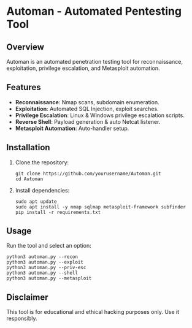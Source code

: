 # Automan - Automated Pentesting Tool

## Overview
Automan is an automated penetration testing tool for reconnaissance, exploitation, privilege escalation, and Metasploit automation.

## Features
- **Reconnaissance**: Nmap scans, subdomain enumeration.
- **Exploitation**: Automated SQL Injection, exploit searches.
- **Privilege Escalation**: Linux & Windows privilege escalation scripts.
- **Reverse Shell**: Payload generation & auto Netcat listener.
- **Metasploit Automation**: Auto-handler setup.

## Installation
1. Clone the repository:
   ```
   git clone https://github.com/yourusername/Automan.git
   cd Automan
   ```
2. Install dependencies:
   ```
   sudo apt update
   sudo apt install -y nmap sqlmap metasploit-framework subfinder
   pip install -r requirements.txt
   ```

## Usage
Run the tool and select an option:
```
python3 automan.py --recon
python3 automan.py --exploit
python3 automan.py --priv-esc
python3 automan.py --shell
python3 automan.py --metasploit
```

## Disclaimer
This tool is for educational and ethical hacking purposes only. Use it responsibly.
